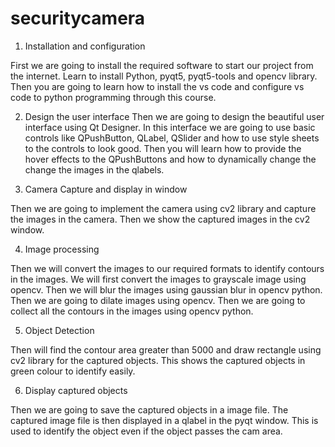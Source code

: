 # securitycamera
1. Installation and configuration

First we are going to install the required software to start our project from the internet. Learn to install Python, pyqt5, pyqt5-tools and opencv library. Then you are going to learn how to install the vs code and configure vs code to python programming through this course.

2. Design the user interface
Then we are going to design the beautiful user interface using Qt Designer. In this interface we are going to use basic controls like QPushButton, QLabel, QSlider and how to use style sheets to the controls to look good. Then you will learn how to provide the hover effects to the QPushButtons and how to dynamically change the change the images in the qlabels.

3. Camera Capture and display in window

Then we are going to implement the camera using cv2 library and capture the images in the camera. Then we show the captured images in the cv2 window.

4. Image processing

Then we will convert the images to our required formats to identify contours in the images. We will first convert the images to grayscale image using opencv. Then we will blur the images using gaussian blur in opencv python. Then we are going to dilate images using opencv.  Then we are going to collect all the contours in the images using opencv python.

5. Object Detection

Then will find the contour area greater than 5000 and draw rectangle using cv2 library for the captured objects. This shows the  captured objects in green colour to identify easily.

6. Display captured objects

Then we are going to save the captured objects in a image file. The captured image file is then displayed in a qlabel in the pyqt window. This is used to identify the object even if the object passes the cam area.
